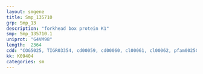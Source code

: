 ```yaml
---
layout: smgene
title: Smp_135710
grp: Smp_13
description: "forkhead box protein K1"
smp: Smp_135710.1
uniprot: "G4VM98"
length:  2364
cdd: "COG5025, TIGR03354, cd00059, cd00060, cl00061, cl00062, pfam00250, pfam00498, smart00240, smart00339"
kk: K09404
categories: sm
---
```

